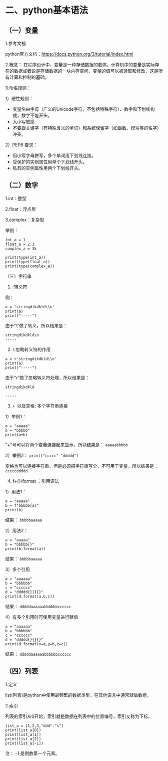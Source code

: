 # 二、python基本语法
## （一）变量
1.参考文档

python官方文档：https://docs.python.org/3/tutorial/index.html

2.概念：
在程序设计中，变量是一种存储数据的载体。计算机中的变量是实际存在的数据或者说是存储数据的一块内存空间，变量的值可以被读取和修改，这是所有计算和控制的基础。

3.命名规则：

1）硬性规则：
- 变量名由字母（广义的Unicode字符，不包括特殊字符）、数字和下划线构成，数字不能开头。
- 大小写敏感
- 不要跟关键字（有特殊含义的单词）和系统保留字（如函数、模块等的名字）冲突。

2）PEP8 要求：
- 用小写字母拼写，多个单词用下划线连接。
- 受保护的实例属性用单个下划线开头。
- 私有的实例属性用两个下划线开头。

## （二）数字

1.int：整型

2.float：浮点型

3.complex：复杂型

举例：
```
int_a = 1
float_a = 2.3
complex_a = 3k

print(type(int_a))
print(type(float_a))
print(type(complex_a))
```

（三）字符串

1. \:转义符

例：
```
a = 'stringdikdkld\\n'
print(a)
print("-----")
```
由于“\”做了转义，所以结果是：
```
stringdikdkld\n
-----
```

2. r:忽略转义符的作用
```
a = r'stringdikdkld\\n'
print(a)
print("-----")
```
由于“r”做了忽略转义符处理，所以结果是：
```
stringdikdkld

-----
```

3.  `+ `以及空格: 多个字符串连接

1）举例1：
```
a = "aaaaa"
b = "bbbbb"
print(a+b)
```
"+"号可以将两个变量连接起来显示，所以结果是：
`aaaaabbbbb`

2）举例2：
`print("ccccc" "ddddd")`

空格也可以连接字符串，但是必须把字符串写全，不可用于变量，所以结果是：
`cccccddddd`

4. f+{}/format ：引用语法

1）用法1：
```
a = "aaaaa"
b = f"bbbbb{a}"
print(b)
```
结果：
`bbbbbaaaaa`


2）用法2：
```
a = "aaaaa"
b = "bbbbb{}"
print(b.format(a))
```
结果：
`bbbbbaaaaa`


3）多个引用
```
a = "aaaaaa"
b = "bbbbbb"
c = "cccccc"
d = "ddddd{}{}{}"
print(d.format(a,b,c))
```
结果：
`dddddaaaaaabbbbbbcccccc`

4）有多个引用时可使用变量进行赋值
```
a = "aaaaaa"
b = "bbbbbb"
c = "cccccc"
d = "ddddd{}{}{}"
print(d.format(x=a,y=b,z=c))
```
结果：
`dddddaaaaaabbbbbbcccccc`

## （四）列表
1.定义

list(列表)是python中使用最频繁的数据类型，在其他语言中通常就做数组。

2.索引

列表的索引从0开始，索引就是数据在列表中的位置编号，索引又称为下标。
```
list_a = [1,2,3,"ddd"."s"]
print(list_a[0])
print(list_a[1])
print(list_a[2])
print(list_a[-1])
```
注： -1 是倒数第一个元素。

